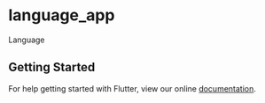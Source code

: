 # language_app

Language

## Getting Started

For help getting started with Flutter, view our online
[documentation](https://flutter.io/).
